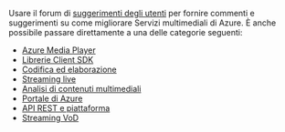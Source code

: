 Usare il forum di [suggerimenti degli utenti](http://go.microsoft.com/fwlink/?linkid=698785&clcid=0x409) per fornire commenti e suggerimenti su come migliorare Servizi multimediali di Azure. È anche possibile passare direttamente a una delle categorie seguenti:

- [Azure Media Player](https://feedback.azure.com/forums/169396-media-services/category/109320-azure-media-player/)
- [Librerie Client SDK](https://feedback.azure.com/forums/169396-media-services/category/144435-client-sdks/)
- [Codifica ed elaborazione](https://feedback.azure.com/forums/169396-media-services/category/144411-encoding-and-processing/)
- [Streaming live](https://feedback.azure.com/forums/169396-media-services/category/144414-live-streaming/)
- [Analisi di contenuti multimediali](https://feedback.azure.com/forums/169396-media-services/category/146181-media-analytics)
- [Portale di Azure](https://feedback.azure.com/forums/169396-media-services/category/144432-portal/)
- [API REST e piattaforma](https://feedback.azure.com/forums/169396-media-services/category/144423-rest-api-and-platform/)
- [Streaming VoD](https://feedback.azure.com/forums/169396-media-services/category/144429-vod-streaming/)

<!---HONumber=AcomDC_0413_2016-->